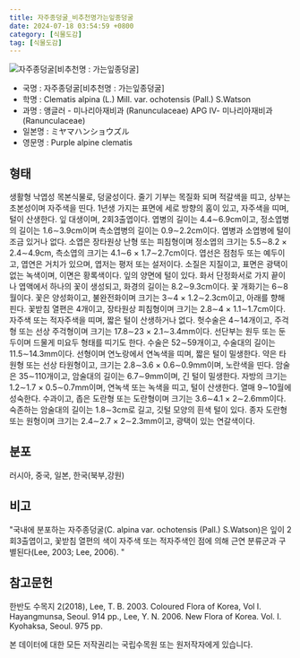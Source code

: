 ```yaml
---
title: 자주종덩굴_비추천명가는잎종덩굴
date: 2024-07-18 03:54:59 +0800
category: [식물도감]
tag: [식물도감]
---
```




![자주종덩굴[비추천명 : 가는잎종덩굴]](/fileUpload/plants/basic/Ranunculaceae/Clematis/6736/6736_1_th2.jpg)
- 국명 : 자주종덩굴[비추천명 : 가는잎종덩굴]
- 학명 : Clematis alpina (L.) Mill. var. ochotensis (Pall.) S.Watson
- 과명 : 앵글러 - 미나리아재비과 (Ranunculaceae) APG Ⅳ- 미나리아재비과 (Ranunculaceae)
- 일본명 : ミヤマハンショウズル
- 영문명 : Purple alpine clematis


## 형태
생활형 낙엽성 목본식물로, 덩굴성이다. 줄기 기부는 목질화 되며 적갈색을 띠고, 상부는 초본성이며 자주색을 띤다. 1년생 가지는 표면에 세로 방향의 홈이 있고, 자주색을 띠며, 털이 산생한다. 잎 대생이며, 2회3출엽이다. 엽병의 길이는 4.4∼6.9cm이고, 정소엽병의 길이는 1.6∼3.9cm이며 측소엽병의 길이는 0.9∼2.2cm이다. 엽병과 소엽병에 털이 조금 있거나 없다. 소엽은 장타원상 난형 또는 피침형이며 정소엽의 크기는 5.5∼8.2 × 2.4∼4.9cm, 측소엽의 크기는 4.1∼6 × 1.7∼2.7cm이다. 엽선은 점첨두 또는 예두이고, 엽연은 거치가 있으며, 엽저는 평저 또는 설저이다. 소질은 지질이고, 표면은 광택이 없는 녹색이며, 이면은 황록색이다. 잎의 양면에 털이 있다. 화서 단정화서로 가지 끝이나 엽액에서 하나의 꽃이 생성되고, 화경의 길이는 8.2∼9.3cm이다. 꽃 개화기는 6∼8월이다. 꽃은 양성화이고, 불완전화이며 크기는 3∼4 × 1.2∼2.3cm이고, 아래를 향해 핀다. 꽃받침 열편은 4개이고, 장타원상 피침형이며 크기는 2.8∼4 × 1.1∼1.7cm이다. 자주색 또는 적자주색을 띠며, 짧은 털이 산생하거나 없다. 헛수술은 4∼14개이고, 주걱형 또는 선상 주걱형이며 크기는 17.8∼23 × 2.1∼3.4mm이다. 선단부는 원두 또는 둔두이며 드물게 미요두 형태를 띠기도 한다. 수술은 52∼59개이고, 수술대의 길이는 11.5∼14.3mm이다. 선형이며 연노랑에서 연녹색을 띠며, 짧은 털이 밀생한다. 약은 타원형 또는 선상 타원형이고, 크기는 2.8∼3.6 × 0.6∼0.9mm이며, 노란색을 띤다. 암술은 35∼110개이고, 암술대의 길이는 6.7∼9mm이며, 긴 털이 밀생한다. 자방의 크기는 1.2∼1.7 × 0.5∼0.7mm이며, 연녹색 또는 녹색을 띠고, 털이 산생한다. 열매 9∼10월에 성숙한다. 수과이고, 좁은 도란형 또는 도란형이며 크기는 3.6∼4.1 × 2∼2.6mm이다. 숙존하는 암술대의 길이는 1.8∼3cm로 길고, 깃털 모양의 흰색 털이 있다. 종자 도란형 또는 원형이며 크기는 2.4∼2.7 × 2∼2.3mm이고, 광택이 있는 연갈색이다.
## 분포
 러시아, 중국, 일본, 한국(북부,강원)
## 비고
"국내에 분포하는 자주종덩굴(C. alpina var. ochotensis (Pall.) S.Watson)은 잎이 2회3출엽이고, 꽃받침 열편의 색이 자주색 또는 적자주색인 점에 의해 근연 분류군과 구별된다(Lee, 2003; Lee, 2006). "
## 참고문헌
한반도 수목지 2(2018), Lee, T. B. 2003. Coloured Flora of Korea, Vol I. Hayangmunsa, Seoul. 914 pp., Lee, Y. N. 2006. New Flora of Korea. Vol. I. Kyohaksa, Seoul. 975 pp.






본 데이터에 대한 모든 저작권리는 국립수목원 또는 원저작자에게 있습니다.
